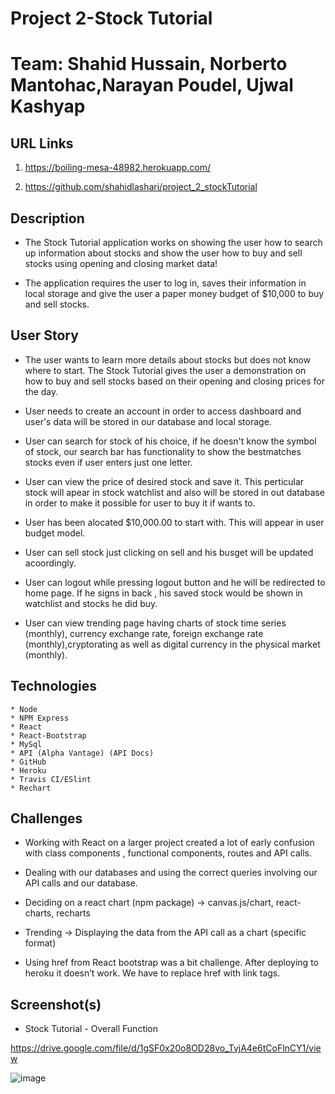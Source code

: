 # Project 2-Stock Tutorial

# Team: Shahid Hussain, Norberto Mantohac,Narayan Poudel, Ujwal Kashyap

## URL Links

  1) https://boiling-mesa-48982.herokuapp.com/

  2) https://github.com/shahidlashari/project_2_stockTutorial

## Description

* The Stock Tutorial application works on showing the user how to search up information about stocks and show the user how to buy and sell stocks using opening and closing market data!  

* The application requires the user to log in, saves their information in local storage and give the user a paper money budget of $10,000 to buy and sell stocks.

## User Story

* The user wants to learn more details about stocks but does not know where to start. The Stock Tutorial gives the user a demonstration on how to buy and sell stocks based on their opening and closing prices for the day.

* User needs to create an account in order to access dashboard and user's data will be stored in our database and local storage. 

* User can search for stock of his choice, if he doesn't know the symbol of stock, our search bar has functionality to show the bestmatches stocks even if user enters just one letter.

* User can view the price of desired stock and save it. This perticular stock will apear in stock watchlist and also will be stored in out database in order to make it possible for user to buy it if wants to. 

* User has been alocated $10,000.00 to start with. This will appear in user budget model.

* User can sell stock just clicking on sell and his busget will be updated acoordingly.

* User can logout while pressing logout button and he will be redirected to home page. If he signs in back , his saved stock would be shown in watchlist and stocks he did buy.

* User can view trending page having charts of stock time series (monthly), currency exchange rate, foreign exchange rate (monthly),cryptorating as well as digital currency in the physical market (monthly).

## Technologies

    * Node
    * NPM Express
    * React
    * React-Bootstrap
    * MySql
    * API (Alpha Vantage) (API Docs)
    * GitHub
    * Heroku
    * Travis CI/ESlint
    * Rechart

## Challenges

* Working with React on a larger project created a lot of early confusion with class components , functional components, routes and API calls.

* Dealing with our databases and using the correct queries involving our API calls and our database.

* Deciding on a react chart (npm package) -> canvas.js/chart, react-charts, recharts

* Trending -> Displaying the data from the API call as a chart (specific format)

* Using href from React bootstrap was a bit challenge. After deploying to heroku it doesn’t work. We have to replace href with link tags.


## Screenshot(s)

* Stock Tutorial - Overall Function

https://drive.google.com/file/d/1gSF0x20o8OD28vo_TvjA4e6tCoFlnCY1/view

![image](models/images/stockTutorial.gif)
